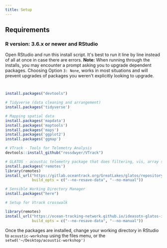 ```yaml
---
title: Setup
---
```


## Requirements

### R version: 3.6.x or newer and RStudio

Open RStudio and run this install script. It's best to run it line by line instead of all at once in case there are errors. 
<b>Note:</b> When running through the installs, you may encounter a prompt asking you to upgrade dependent packages. Choosing Option `3: None`, works in most situations and will prevent upgrades of packages you weren't explicitly looking to upgrade.
```r


install.packages("devtools")

# Tidyverse (data cleaning and arrangement)
install.packages('tidyverse')

# Mapping spatial data
install.packages('mapdata')
install.packages('maptools')
install.packages('maps')
install.packages('ggplot2')
install.packages('ggmap')

# VTrack - Tools for Telemetry Analysis
devtools::install_github("rossdwyer/VTrack")

# GLATOS - acoustic telemetry package that does filtering, vis, array simulation, etc.
install.packages('remotes')
library(remotes)
install_url("https://gitlab.oceantrack.org/GreatLakes/glatos/repository/master/archive.zip",
            build_opts = c("--no-resave-data", "--no-manual"))  

# Sensible Working Directory Manager
install.packages("here")
```

```r
# Setup for Vtrack crosswalk

library(remotes)
install_url("https://ocean-tracking-network.github.io/ideasotn-glatos-intro/glatos_0.4.0.1.tar.gz",
            build_opts = c("--no-resave-data", "--no-manual"))  

```

Once the packages are installed, change your working directory in RStudio to `acoustic-workshop` using the files menu, or the `setwd('~/Desktop/acoustic-workshop')`



